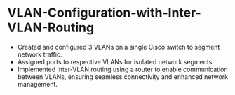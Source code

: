 # VLAN-Configuration-with-Inter-VLAN-Routing

- Created and configured 3 VLANs on a single Cisco switch to segment network traffic.
- Assigned ports to respective VLANs for isolated network segments.
- Implemented inter-VLAN routing using a router to enable communication between VLANs, ensuring seamless connectivity and enhanced network management.
